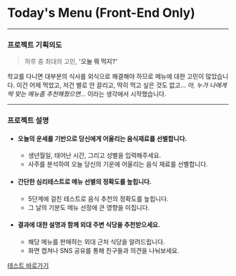 # Today's Menu (Front-End Only)

---

### 프로젝트 기획의도


> 하루 중 최대의 고민, **'오늘 뭐 먹지?'**



학교를 다니면 대부분의 식사를 외식으로 해결해야 하므로 메뉴에 대한 고민이 많았습니다. 이건 어제 먹었고, 저건 별로 안 끌리고, 딱히 먹고 싶은 것도 없고... *아, 누가 나에게 딱 맞는 메뉴좀 추천해줬으면...* 이라는 생각에서 시작했습니다.

---

### 프로젝트 설명

+ #### 오늘의 운세를 기반으로 당신에게 어울리는 음식재료를 선별합니다.

    + 생년월일, 태어난 시간, 그리고 성별을 입력해주세요. 
    + 사주를 분석하여 오늘 당신의 기운에 어울리는 음식 재료를 선별합니다.

+ #### 간단한 심리테스트로 메뉴 선별의 정확도를 높힙니다.

    + 5단계에 걸친 테스트로 음식 추천의 정확도를 높힙니다.
    + 그 날의 기분도 메뉴 선정에 큰 영향을 미칩니다.

+ #### 결과에 대한 설명과 함께 외대 주변 식당을 추천받으세요.

    + 해당 메뉴를 판매하는 외대 근처 식당을 알려드립니다.
    + 화면 캡쳐나 SNS 공유를 통해 친구들과 의견을 나눠보세요.



[테스트 바로가기](https://sohee-K.github.io/todaysmenu_fe)